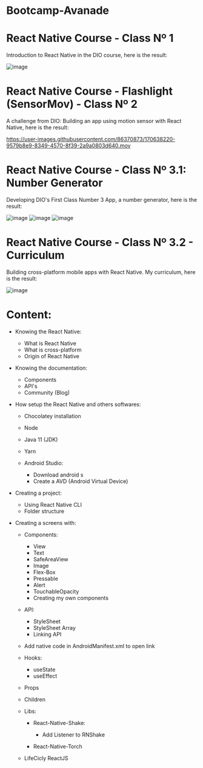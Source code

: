 # Bootcamp-Avanade
# React Native Course - Class Nº 1

Introduction to React Native in the DIO course, here is the result:

![image](https://user-images.githubusercontent.com/86370873/169464002-dfbec103-7ba0-4c88-ab27-80a0a390b2fd.png)


# React Native Course - Flashlight (SensorMov) - Class Nº 2

A challenge from DIO: Building an app using motion sensor with React Native, here is the result:

https://user-images.githubusercontent.com/86370873/170638220-9579b8e9-8349-4570-8f39-2a9a0803d640.mov


# React Native Course - Class Nº 3.1: Number Generator

Developing DIO's First Class Number 3 App, a number generator, here is the result:

![image](https://user-images.githubusercontent.com/86370873/169661172-49ff674c-ddab-4027-90cd-585e70657802.png)
![image](https://user-images.githubusercontent.com/86370873/169661243-66c3db37-d97f-4619-8a17-8c0e10623403.png)
![image](https://user-images.githubusercontent.com/86370873/169661194-3a178e84-d5c2-4855-92ef-8b672f7c0eb2.png)


# React Native Course - Class Nº 3.2 - Curriculum

Building cross-platform mobile apps with React Native. My curriculum, here is the result:

![image](https://user-images.githubusercontent.com/86370873/170530899-2137e3da-19ef-4ee5-90e3-95d89f9e9956.png)


# Content: 
- Knowing the React Native:

  - What is React Native
  - What is cross-platform
  - Origin of React Native 
 
- Knowing the documentation:

  - Components
  - API's
  - Community (Blog)
 
- How setup the React Native and others softwares:

  - Chocolatey installation
  - Node
  - Java 11 (JDK)
  - Yarn
  - Android Studio:
  
    - Download android s
    - Create a AVD (Android Virtual Device)
    
- Creating a project:

  -  Using React Native CLI
  -  Folder structure
   
- Creating a screens with:

  - Components:
  
    - View  
    - Text
    - SafeAreaView
    - Image
    - Flex-Box
    - Pressable
    - Alert
    - TouchableOpacity
    - Creating my own components
   
  - API:
  
    - StyleSheet
    - StyleSheet Array
    - Linking API
    
  - Add native code in AndroidManifest.xml to open link
  - Hooks:
    
    - useState
    - useEffect 
     
  - Props
  - Children
  - Libs: 
  
    - React-Native-Shake:
    
      - Add Listener to RNShake 
       
    - React-Native-Torch
  
  - LifeCicly ReactJS

